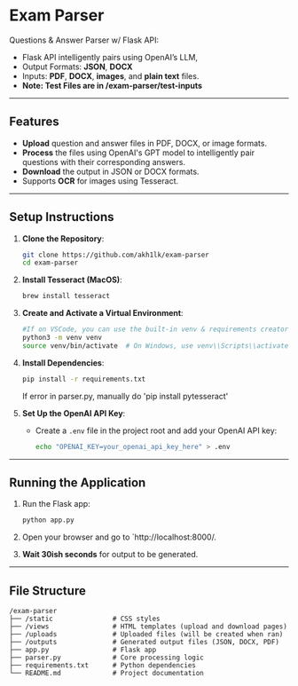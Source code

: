 # **Exam Parser**

Questions & Answer Parser w/ Flask API:

- Flask API intelligently pairs using OpenAI’s LLM, 
- Output Formats: **JSON**, **DOCX** 
- Inputs: **PDF**, **DOCX**, **images**, and **plain text** files.
- **Note: Test Files are in /exam-parser/test-inputs**
---

## **Features**

- **Upload** question and answer files in PDF, DOCX, or image formats.
- **Process** the files using OpenAI's GPT model to intelligently pair questions with their corresponding answers.
- **Download** the output in JSON or DOCX formats.
- Supports **OCR** for images using Tesseract.

---

## **Setup Instructions**

1. **Clone the Repository**:
   ```bash
   git clone https://github.com/akh1lk/exam-parser
   cd exam-parser
   ```

2. **Install Tesseract (MacOS)**:
   ```bash
   brew install tesseract
   ```

3. **Create and Activate a Virtual Environment**:
   ```bash
   #If on VSCode, you can use the built-in venv & requirements creator
   python3 -m venv venv
   source venv/bin/activate  # On Windows, use venv\\Scripts\\activate
   ```

4. **Install Dependencies**:
   ```bash
   pip install -r requirements.txt
   ```
   If error in parser.py, manually do 'pip install pytesseract'

5. **Set Up the OpenAI API Key**:
   - Create a `.env` file in the project root and add your OpenAI API key:
     ```bash
     echo "OPENAI_KEY=your_openai_api_key_here" > .env
     ```
---

## **Running the Application**

1. Run the Flask app:
   ```bash
   python app.py
   ```

2. Open your browser and go to `http://localhost:8000/.

3. **Wait 30ish seconds** for output to be generated.

---

## **File Structure**

```
/exam-parser
├── /static               # CSS styles
├── /views                # HTML templates (upload and download pages)
├── /uploads              # Uploaded files (will be created when ran)
├── /outputs              # Generated output files (JSON, DOCX, PDF)
├── app.py                # Flask app
├── parser.py             # Core processing logic
├── requirements.txt      # Python dependencies
└── README.md             # Project documentation
```
